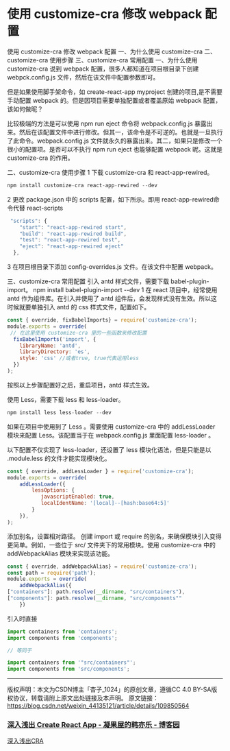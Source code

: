 # 使用 customize-cra 修改 webpack 配置

使用 customize-cra 修改 webpack 配置
一、为什么使用 customize-cra
二、customize-cra 使用步骤
三、customize-cra 常用配置
一、为什么使用 customize-cra
说到 webpack 配置，很多人都知道在项目根目录下创建 webpck.config.js 文件，然后在该文件中配置参数即可。

但是如果使用脚手架命令，如 create-react-app myproject 创建的项目,是不需要手动配置 webpack 的。但是因项目需要单独配置或者覆盖原始 webpack 配置，该如何做昵？

比较极端的方法是可以使用 npm run eject 命令将 webpack.config.js 暴露出来。然后在该配置文件中进行修改。但其一，该命令是不可逆的。也就是一旦执行了此命令。webpack.config.js 文件就永久的暴露出来。其二，如果只是修改一个很小的配置项。是否可以不执行 npm run eject 也能够配置 webpack 昵。这就是 customize-cra 的作用。

二、customize-cra 使用步骤
1 下载 customize-cra 和 react-app-rewired。
```js
npm install customize-cra react-app-rewired --dev
```
2 更改 package.json 中的 scripts 配置，如下所示。即用 react-app-rewired命令代替 react-scripts
```js
 "scripts": {
    "start": "react-app-rewired start",
    "build": "react-app-rewired build",
    "test": "react-app-rewired test",
    "eject": "react-app-rewired eject"
  },
```
3 在项目根目录下添加 config-overrides.js 文件。在该文件中配置 webpack。

三、customize-cra 常用配置
引入 antd 样式文件，需要下载 babel-plugin-import。
npm install babel-plugin-import --dev
1
在 react 项目中，经常使用 antd 作为组件库。在引入并使用了 antd 组件后，会发现样式没有生效。所以这时候就要单独引入 antd 的 css 样式文件，配置如下。
```js
const { override, fixBabelImports} = require('customize-cra');
module.exports = override(
 // 在这里使用 customize-cra 里的一些函数来修改配置
  fixBabelImports('import', {
    libraryName: 'antd',
    libraryDirectory: 'es',
    style: 'css' //或者true, true代表运用less
  })
);
```
按照以上步骤配置好之后，重启项目，antd 样式生效。

使用 Less，需要下载 less 和 less-loader。

```js
npm install less less-loader --dev
```
如果在项目中使用到了 Less 。需要使用 customize-cra 中的 addLessLoader 模块来配置 Less。该配置当于在 webpack.config.js 里面配置 less-loader 。

以下配置不仅实现了 less-loader，还设置了 less 模块化语法，但是只能是以 .module.less 的文件才能实现模块化。
```js
const { override, addLessLoader } = require('customize-cra');
module.exports = override(
    addLessLoader({
        lessOptions: {
           javascriptEnabled: true,
           localIdentName: '[local]--[hash:base64:5]'
        }
    }),
);
```
添加别名，设置相对路径。
创建 import 或 require 的别名，来确保模块引入变得更简单。例如，一些位于 src/ 文件夹下的常用模块。使用 customize-cra 中的 addWebpackAlias 模块来实现该功能。
```js
const { override, addWebpackAlias} = require('customize-cra');
const path = require('path');
module.exports = override(    
    addWebpackAlias({      
["containers"]: path.resolve(__dirname, "src/containers"),        
["components"]: path.resolve(__dirname, "src/components""
    })
```
引入时直接
```js
import containers from 'containers';
import components from 'components';

// 等同于

import containers from '"src/containers"';
import components from 'src/components';
```
------------------------------------------------
版权声明：本文为CSDN博主「杏子_1024」的原创文章，遵循CC 4.0 BY-SA版权协议，转载请附上原文出处链接及本声明。
原文链接：https://blog.csdn.net/weixin_44135121/article/details/109850564

### [深入浅出 Create React App - 凝果屋的韩亦乐 - 博客园](http://www.baidu.com/link?url=0mH-ndPNJZ0Q9A85G9vzkAC35d2M9szc8MB4uJ0wzamlDLh8fr942K9tXKU2WKUbJoN64_uKupP2pL0RL7QE-_)

[深入浅出CRA](https://www.cnblogs.com/corvoh/p/12175139.html)

